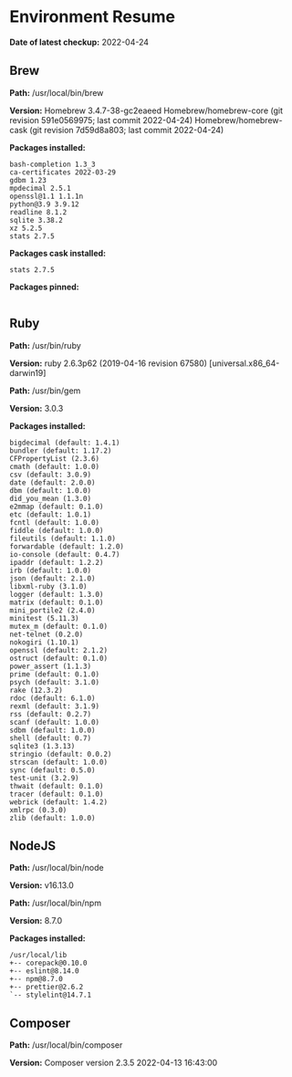 # Environment Resume

**Date of latest checkup:** 2022-04-24

## Brew

**Path:**
/usr/local/bin/brew

**Version:**
Homebrew 3.4.7-38-gc2eaeed
Homebrew/homebrew-core (git revision 591e0569975; last commit 2022-04-24)
Homebrew/homebrew-cask (git revision 7d59d8a803; last commit 2022-04-24)

**Packages installed:**

```
bash-completion 1.3_3
ca-certificates 2022-03-29
gdbm 1.23
mpdecimal 2.5.1
openssl@1.1 1.1.1n
python@3.9 3.9.12
readline 8.1.2
sqlite 3.38.2
xz 5.2.5
stats 2.7.5
```

**Packages cask installed:**

```
stats 2.7.5
```

**Packages pinned:**

```

```

## Ruby

**Path:**
/usr/bin/ruby

**Version:**
ruby 2.6.3p62 (2019-04-16 revision 67580) [universal.x86_64-darwin19]

**Path:**
/usr/bin/gem

**Version:**
3.0.3

**Packages installed:**

```
bigdecimal (default: 1.4.1)
bundler (default: 1.17.2)
CFPropertyList (2.3.6)
cmath (default: 1.0.0)
csv (default: 3.0.9)
date (default: 2.0.0)
dbm (default: 1.0.0)
did_you_mean (1.3.0)
e2mmap (default: 0.1.0)
etc (default: 1.0.1)
fcntl (default: 1.0.0)
fiddle (default: 1.0.0)
fileutils (default: 1.1.0)
forwardable (default: 1.2.0)
io-console (default: 0.4.7)
ipaddr (default: 1.2.2)
irb (default: 1.0.0)
json (default: 2.1.0)
libxml-ruby (3.1.0)
logger (default: 1.3.0)
matrix (default: 0.1.0)
mini_portile2 (2.4.0)
minitest (5.11.3)
mutex_m (default: 0.1.0)
net-telnet (0.2.0)
nokogiri (1.10.1)
openssl (default: 2.1.2)
ostruct (default: 0.1.0)
power_assert (1.1.3)
prime (default: 0.1.0)
psych (default: 3.1.0)
rake (12.3.2)
rdoc (default: 6.1.0)
rexml (default: 3.1.9)
rss (default: 0.2.7)
scanf (default: 1.0.0)
sdbm (default: 1.0.0)
shell (default: 0.7)
sqlite3 (1.3.13)
stringio (default: 0.0.2)
strscan (default: 1.0.0)
sync (default: 0.5.0)
test-unit (3.2.9)
thwait (default: 0.1.0)
tracer (default: 0.1.0)
webrick (default: 1.4.2)
xmlrpc (0.3.0)
zlib (default: 1.0.0)
```

## NodeJS

**Path:**
/usr/local/bin/node

**Version:**
v16.13.0

**Path:**
/usr/local/bin/npm

**Version:**
8.7.0

**Packages installed:**

```
/usr/local/lib
+-- corepack@0.10.0
+-- eslint@8.14.0
+-- npm@8.7.0
+-- prettier@2.6.2
`-- stylelint@14.7.1

```

## Composer

**Path:**
/usr/local/bin/composer

**Version:**
Composer version 2.3.5 2022-04-13 16:43:00
